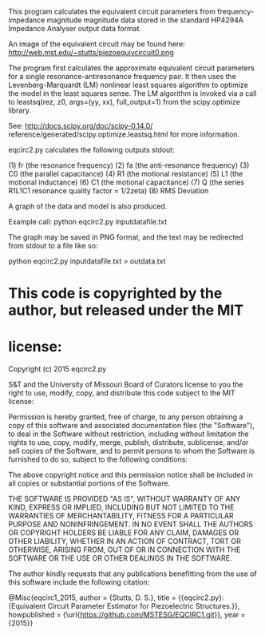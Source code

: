 This program calculates the equivalent 
circuit parameters from frequency-impedance magnitude
magnitude data stored in the standard
HP4294A Impedance Analyser output data
format.

An image of the equivalent circuit may be
found here:
http://web.mst.edu/~stutts/piezoequivcircuit0.png

The program first calculates the approximate
equivalent circuit parameters for a single
resonance-antiresonance frequency pair.
It then uses the Levenberg-Marquardt (LM)
nonlinear least squares algorithm to
optimize the model in the least squares
sense.  The LM algorithm is invoked
via a call to leastsq(rez, z0, args=(yy, xx),
full_output=1) from the scipy.optimize library.

See: http://docs.scipy.org/doc/scipy-0.14.0/
reference/generated/scipy.optimize.leastsq.html
for more information.

eqcirc2.py calculates the following outputs stdout: 

(1) fr (the resonance frequency)
(2) fa (the anti-resonance frequency)
(3) C0 (the parallel capacitance)
(4) R1 (the motional resistance)
(5) L1 (the motional inductance)
(6) C1 (the motional capacitance)
(7) Q (the series R1L1C1 resonance 
       quality factor = 1/2zeta)
(8) RMS Deviation

A graph of the data and model is also produced.

Example call: python eqcirc2.py inputdatafile.txt

The graph may be saved in PNG format, and the text
may be redirected from stdout to a file like so:

python eqcirc2.py inputdatafile.txt > outdata.txt

 # This code is copyrighted by the author, but released under the MIT
 # license:

Copyright (c) 2015 eqcirc2.py

S&T and the University of Missouri Board of Curators 
license to you the right to use, modify, copy, and distribute this 
code subject to the MIT license:

Permission is hereby granted, free of charge, to any person obtaining a copy
of this software and associated documentation files (the "Software"), to deal
in the Software without restriction, including without limitation the rights
to use, copy, modify, merge, publish, distribute, sublicense, and/or sell
copies of the Software, and to permit persons to whom the Software is
furnished to do so, subject to the following conditions:

The above copyright notice and this permission notice shall be included 
in all copies or substantial portions of the Software. 

THE SOFTWARE IS PROVIDED "AS IS", WITHOUT WARRANTY OF ANY KIND, EXPRESS OR
IMPLIED, INCLUDING BUT NOT LIMITED TO THE WARRANTIES OF MERCHANTABILITY,
FITNESS FOR A PARTICULAR PURPOSE AND NONINFRINGEMENT. IN NO EVENT SHALL 
THE AUTHORS OR COPYRIGHT HOLDERS BE LIABLE FOR ANY CLAIM, DAMAGES OR OTHER
LIABILITY, WHETHER IN AN ACTION OF CONTRACT, TORT OR OTHERWISE, ARISING 
FROM, OUT OF OR IN CONNECTION WITH THE SOFTWARE OR THE USE OR OTHER 
DEALINGS IN THE SOFTWARE.

The author kindly requests that any publications benefitting from the use
of this software include the following citation: 

@Misc{eqcirc1_2015,
author =   {Stutts, D. S.},
title = {{eqcirc2.py}: {Equivalent Circuit Parameter Estimator
for Piezoelectric Structures.}},
howpublished = {\\url{https://github.com/MSTESG/EQCIRC1.git}},
year = {2015}}
